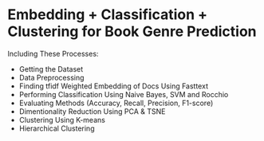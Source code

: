 # Embedding + Classification + Clustering for Book Genre Prediction

Including These Processes:
* Getting the Dataset
* Data Preprocessing
* Finding tfidf Weighted Embedding of Docs Using Fasttext
* Performing Classification Using Naive Bayes, SVM and Rocchio
* Evaluating Methods (Accuracy, Recall, Precision, F1-score)
* Dimentionality Reduction Using PCA & TSNE
* Clustering Using K-means
* Hierarchical Clustering
